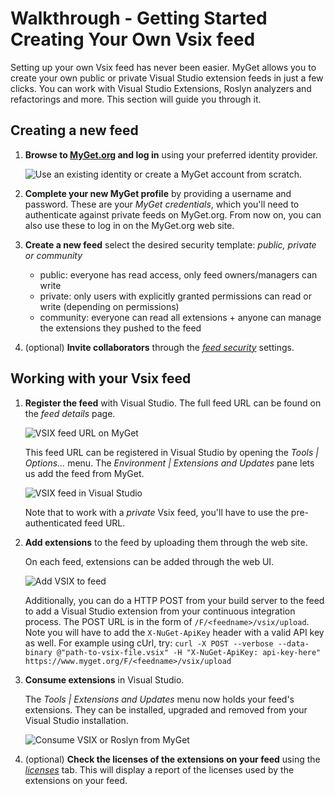 # Walkthrough - Getting Started Creating Your Own Vsix feed

Setting up your own Vsix feed has never been easier. MyGet allows you to create your own public or private Visual Studio extension feeds in just a few clicks. You can work with Visual Studio Extensions, Roslyn analyzers and refactorings and more. This section will guide you through it.

## Creating a new feed

1. **Browse to [MyGet.org][1] and log in** using your preferred identity provider.

	![Use an existing identity or create a MyGet account from scratch.](/docs/walkthrough/Images/authenticate.png)

2. **Complete your new MyGet profile** by providing a username and password. These are your *MyGet credentials*, which you'll need to authenticate against private feeds on MyGet.org. From now on, you can also use these to log in on the MyGet.org web site.

3. **Create a new feed** select the desired security template: *public, private or community*

	* public: everyone has read access, only feed owners/managers can write
	* private: only users with explicitly granted permissions can read or write (depending on permissions)
	* community: everyone can read all extensions + anyone can manage the extensions they pushed to the feed

4. (optional) **Invite collaborators** through the *[feed security][2]* settings.

## Working with your Vsix feed

1. **Register the feed** with Visual Studio. The full feed URL can be found on the *feed details* page.

	![VSIX feed URL on MyGet](/docs/walkthrough/Images/vsix-feed-details.png)

	This feed URL can be registered in Visual Studio by opening the _Tools | Options..._ menu. The _Environment | Extensions and Updates_ pane lets us add the feed from MyGet.

	![VSIX feed in Visual Studio](/docs/walkthrough/Images/vsix-vs-options.png)

	Note that to work with a _private_ Vsix feed, you'll have to use the pre-authenticated feed URL.

2. **Add extensions** to the feed by uploading them through the web site.

	On each feed, extensions can be added through the web UI.

	![Add VSIX to feed](/docs/walkthrough/Images/add-vsix.png)

	Additionally, you can do a HTTP POST from your build server to the feed to add a Visual Studio extension from your continuous integration process. The POST URL is in the form of `/F/<feedname>/vsix/upload`. Note you will have to add the `X-NuGet-ApiKey` header with a valid API key as well. For example using cUrl, try:
	`curl -X POST --verbose --data-binary @"path-to-vsix-file.vsix" -H "X-NuGet-ApiKey: api-key-here" https://www.myget.org/F/<feedname>/vsix/upload`

3. **Consume extensions** in Visual Studio.

	The _Tools | Extensions and Updates_ menu now holds your feed's extensions. They can be installed, upgraded and removed from your Visual Studio installation.

	![Consume VSIX or Roslyn from MyGet](/docs/walkthrough/Images/vsix-consume.png)

4. (optional) **Check the licenses of the extensions on your feed** using the *[licenses][3]* tab. This will display a report of the licenses used by the extensions on your feed.

[1]: https://www.myget.org
[2]: https://docs.myget.org/docs/reference/security#Inviting_other_users_to_your_feed
[3]: https://docs.myget.org/docs/reference/license-analysis

